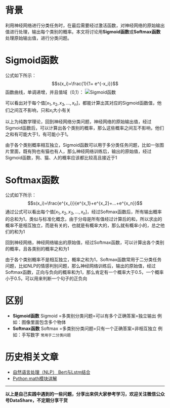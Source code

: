 # 背景
利用神经网络进行分类任务时，在最后需要经过激活函数，对神经网络的原始输出值进行处理，输出每个类别的概率。本文将讨论用**Sigmoid函数**或**Softmax函数**处理原始输出值，进行分类问题。
# Sigmoid函数
公式如下所示：
$$s(x_i)=\frac{1}{1+ e^{-x_i}}$$
函数曲线，单调递增，并且值域（0,1）：
![Sigmoid函数](https://upload-images.jianshu.io/upload_images/6641583-80b648cb4367b7cb.png?imageMogr2/auto-orient/strip%7CimageView2/2/w/640)

可以看出对于每个值$[x_1,x_2,x_3,...,x_n]$，都能计算出其对应的Sigmoid函数值，他们之间互不影响，只和$x_i$大小有关

以上为纯数学理论，回到神经网络分类问题，神经网络的原始输出值，经过Sigmoid函数后，可以计算出各个类别的概率，那么这些概率之间互不影响，他们之和有可能大于1，有可能小于1。

由于各个类别概率相互独立，Sigmoid函数可以用于多分类任务问题，比如一张图片里面，既有狗也有猫也有人，那么神经网络训练后，输出的原始值，经过Sigmoid函数，狗、猫、人的概率应该都比较高且接近于1

# Softmax函数
公式如下所示：
$$s(x_i)=\frac{e^{x_i}}{e^{x_1}+e^{x_2}+...+e^{x_n}}$$
通过公式可以看出每个值$[x_1,x_2,x_3,...,x_n]$，经过Softmax函数后，所有输出概率的总和为1，类似与标准化概念，由于分母是所有值经过计算后的和，所以求出的概率不是相互独立，而是有关的，也就是有概率大的，那么就有概率小的，总之他们的和为1

回到神经网络，神经网络输出的原始值，经过Softmax函数，可以计算出各个类别的概率，且各类别的概率之和为1

由于各个类别概率不是相互独立，概率之和为1，Softmax函数常用于二分类任务问题，比如NLP的情感判别问题，那么神经网络训练后，输出的原始值，经过Softmax函数，正向与负向的概率和为1，那么肯定有一个概率大于0.5，一个概率小于0.5，可以用来判断一个句子的正负向
# 区别
- **Sigmoid函数**
Sigmoid =多类别分类问题=可以有多个正确答案=独立输出
例如：图像里面包含多个物体
- **Softmax函数**
Softmax =多类别分类问题=只有一个正确答案=非相互独立
例如：手写数字
`常用于二分类问题`
# 历史相关文章
- [自然语言处理（NLP） Bert与Lstm结合](https://www.jianshu.com/p/767931a5b994)
- [Python math模块详解](https://www.jianshu.com/p/34ad567ec8ef)
**************************************************************************
**以上是自己实践中遇到的一些问题，分享出来供大家参考学习，欢迎关注微信公众号DataShare，不定期分享干货**
